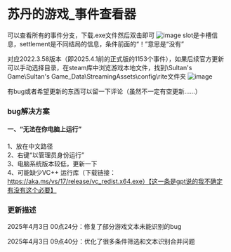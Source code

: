 # 苏丹的游戏_事件查看器
可以查看所有的事件分支，下载.exe文件然后双击即可
![image](https://github.com/user-attachments/assets/00bd93bd-59ef-4732-8bde-d4c4b76803fb)
slot是卡槽信息，settlement是不同结局的信息，条件前面的“！”意思是“没有”

对应2022.3.58版本（即2025.4.1前的正式版的1153个事件），如果后续官方更新可以手动选择目录，在steam库中浏览游戏本地文件，找到\Sultan's Game\Sultan's Game_Data\StreamingAssets\config\rite文件夹
![image](https://github.com/user-attachments/assets/1eb20730-ed24-429e-991c-3b06db0ff47c)

有bug或者希望更新的东西可以留一下评论（虽然不一定有空更新……）
### bug解决方案
#### 一、“无法在你电脑上运行”
1、放在中文路径  
2、右键“以管理员身份运行”  
3、电脑系统版本较低，更新一下  
4、可能缺少VC++ 运行库（下载链接：https://aka.ms/vs/17/release/vc_redist.x64.exe）【这一条是gpt说的我不确定有没有这个必要】  
### 更新描述  
2025年4月3日 00点24分：修复了部分游戏文本未能识别的bug  

2025年4月3日 09点40分：优化了很多条件筛选和文本识别合并问题
